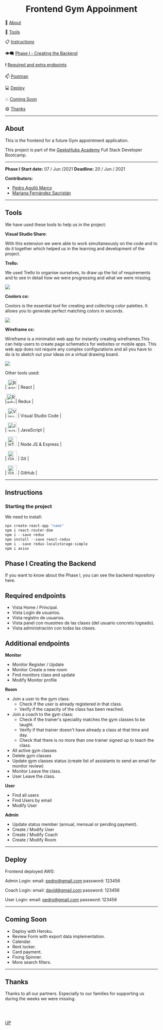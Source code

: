 <a name="top"></a>

<h1 align="center">
  <br>Frontend Gym Appoinment
</h1>


:speech_balloon: [About](#id1)   

:hammer: [Tools](#id2)

:clipboard: [Instructions](#id3)

:eye_speech_bubble: [Phase I - Creating the Backend](#id4)

:exclamation: [Required and extra endpoints](#id5)

:mailbox: [Postman](#id6)

:computer: [Deploy](#id7)

:collision: [Coming Soon](#id8)

:smile: [Thanks](#id9)

---

<a name="id1"></a>
## **About**

This is the frontend for a future Gym appointment application.

This project is part of the [GeeksHubs Academy](https://bootcamp.geekshubsacademy.com/) Full Stack Developer Bootcamp. 

---
**Phase I**
**Start date:** 07 / Jun /2021
**Deadline:** 20 / Jun / 2021


**Contributors:**
* [Pedro Agulló Marco](https://github.com/PedroAgullo)
* [Mariana Fernández Sacristán](https://github.com/mlfernandez)

---

<a name="id2"></a>

## **Tools**

We have used these tools to help us in the project:

**Visual Studio Share**:

With this extension we were able to work simultaneously on the code and to do it together which helped us in the learning and development of the project.

**Trello:**

We used Trello to organise ourselves, to draw up the list of requirements and to see in detail how we were progressing and what we were missing.

<img src="src/images/trello.JPG">

**Coolors co:**

Coolors is the essential tool for creating and collecting color palettes. It allows you to generate perfect matching colors in seconds. 

<img src="src/images/paletacolores.JPG">

**Wireframe cc:**

Wireframe is a minimalist web app for instantly creating wireframes.This can help users to create page schematics for websites or mobile apps. This web app does not require any complex configurations and all you have to do is to sketch out your ideas on a virtual drawing board.

<img src="src/images/wireframe.JPG">

Other tools used:

| <img src="src/images/react.png" alt="React" width="30"/> | React | 

|<img src="src/images/redux.jpg" alt="Redux" width="30"/>| Redux | 

| <img src="src/images/logovisual.png" alt="Visual" width="30"/> | Visual Studio Code |

| <img src="src/images/javascript2.png" alt="JavaScript" width="30"/> | JavaScript | 

| <img src="src/images/nodejs.png" alt="HTML5" width="30"/> | Node JS & Express |

| <img src="src/images/git.png" alt="Git" width="30"/> | Git |

| <img src="src/images/github2.png" alt="GitHub" width="30"/> | GitHub | 


<a name="id3"></a>
***
## **Instructions**

<h3> Starting the project </h3>
   
We need to install:

```javascript
npx create-react-app "name"
npm i react-router-dom
npm i --save redux
npm install --save react-redux
npm i --save redux-localstorage-simple
npm i axios
```


<a name="id4"></a>
## Phase I Creating the Backend

If you want to know about the Phase I, you can see the backend repository here.


<a name="id5"></a>
## Required endpoints

* Vista Home / Principal.
* Vista Login de usuarios.
* Vista registro de usuarios.
* Vista panel con muestreo de las clases (del usuario concreto logeado).
* Vista administración con todas las clases.


<a name="id6"></a>
## Additional endpoints

**Monitor**

  * Monitor Register / Update
  * Monitor Create a new room
  * Find monitors class and update
  * Modify Monitor profile
 
**Room**

  * Join a user to the gym class:
    - Check if the user is already registered in that class.
    - Verify if the capacity of the class has been reached. 
  * Join a coach to the gym class:
    - Check if the trainer's speciality matches the gym classes to be taught.
    - Verify if that trainer doesn't have already a class at that time and day.
    - Check that there is no more than one trainer signed up to teach the class.
  * All active gym classes
  * Delete gym classes
  * Update gym classes status (create list of assistants to send an email for monitor review)
  * Monitor Leave the class.
  * User Leave the class.

**User**

  * Find all users
  * Find Users by email
  * Modify User

**Admin**

  * Update status member (annual, mensual or pending payment).
  * Create / Modify User
  * Create / Modify Coach
  * Create / Modify Room

<a name="id7"></a>
***
## **Deploy**

Frontend deployed AWS: 

Admin Login: 
email: pedro@gmail.com
password: 123456

Coach Login:
email: david@gmail.com
password: 123456

User Login:
email: pedro@gmail.com
password: 123456



<a name="id8"></a>
***
## **Coming Soon**

* Deploy with Heroku.
* Review Form with export data implementation.
* Calendar.
* Rent locker.
* Card payment.
* Fixing Spinner.
* More search filters.

<a name="id9"></a>
***
## **Thanks**

Thanks to all our partners. Especially to our families for supporting us during the weeks we were missing.

<br>
<br>

[UP](#top)

